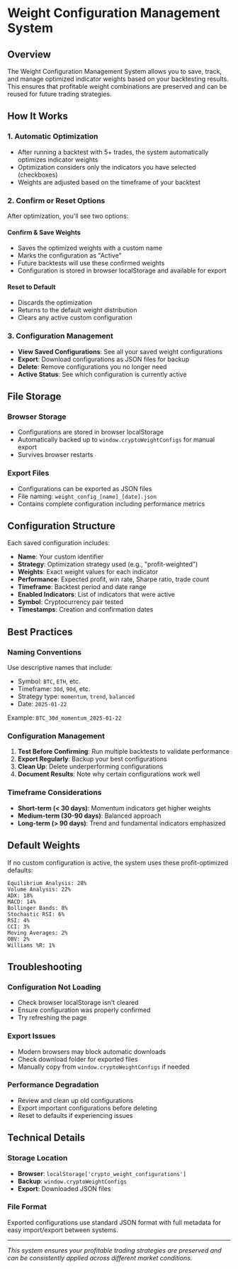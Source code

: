 # Weight Configuration Management System

## Overview
The Weight Configuration Management System allows you to save, track, and manage optimized indicator weights based on your backtesting results. This ensures that profitable weight combinations are preserved and can be reused for future trading strategies.

## How It Works

### 1. Automatic Optimization
- After running a backtest with 5+ trades, the system automatically optimizes indicator weights
- Optimization considers only the indicators you have selected (checkboxes)
- Weights are adjusted based on the timeframe of your backtest

### 2. Confirm or Reset Options
After optimization, you'll see two options:

#### **Confirm & Save Weights**
- Saves the optimized weights with a custom name
- Marks the configuration as "Active"
- Future backtests will use these confirmed weights
- Configuration is stored in browser localStorage and available for export

#### **Reset to Default**
- Discards the optimization
- Returns to the default weight distribution
- Clears any active custom configuration

### 3. Configuration Management
- **View Saved Configurations**: See all your saved weight configurations
- **Export**: Download configurations as JSON files for backup
- **Delete**: Remove configurations you no longer need
- **Active Status**: See which configuration is currently active

## File Storage

### Browser Storage
- Configurations are stored in browser localStorage
- Automatically backed up to `window.cryptoWeightConfigs` for manual export
- Survives browser restarts

### Export Files
- Configurations can be exported as JSON files
- File naming: `weight_config_[name]_[date].json`
- Contains complete configuration including performance metrics

## Configuration Structure

Each saved configuration includes:
- **Name**: Your custom identifier
- **Strategy**: Optimization strategy used (e.g., "profit-weighted")
- **Weights**: Exact weight values for each indicator
- **Performance**: Expected profit, win rate, Sharpe ratio, trade count
- **Timeframe**: Backtest period and date range
- **Enabled Indicators**: List of indicators that were active
- **Symbol**: Cryptocurrency pair tested
- **Timestamps**: Creation and confirmation dates

## Best Practices

### Naming Conventions
Use descriptive names that include:
- Symbol: `BTC`, `ETH`, etc.
- Timeframe: `30d`, `90d`, etc.
- Strategy type: `momentum`, `trend`, `balanced`
- Date: `2025-01-22`

Example: `BTC_30d_momentum_2025-01-22`

### Configuration Management
1. **Test Before Confirming**: Run multiple backtests to validate performance
2. **Export Regularly**: Backup your best configurations
3. **Clean Up**: Delete underperforming configurations
4. **Document Results**: Note why certain configurations work well

### Timeframe Considerations
- **Short-term (< 30 days)**: Momentum indicators get higher weights
- **Medium-term (30-90 days)**: Balanced approach
- **Long-term (> 90 days)**: Trend and fundamental indicators emphasized

## Default Weights
If no custom configuration is active, the system uses these profit-optimized defaults:

```
Equilibrium Analysis: 28%
Volume Analysis: 22%
ADX: 18%
MACD: 14%
Bollinger Bands: 8%
Stochastic RSI: 6%
RSI: 4%
CCI: 3%
Moving Averages: 2%
OBV: 2%
Williams %R: 1%
```

## Troubleshooting

### Configuration Not Loading
- Check browser localStorage isn't cleared
- Ensure configuration was properly confirmed
- Try refreshing the page

### Export Issues
- Modern browsers may block automatic downloads
- Check download folder for exported files
- Manually copy from `window.cryptoWeightConfigs` if needed

### Performance Degradation
- Review and clean up old configurations
- Export important configurations before deleting
- Reset to defaults if experiencing issues

## Technical Details

### Storage Location
- **Browser**: `localStorage['crypto_weight_configurations']`
- **Backup**: `window.cryptoWeightConfigs`
- **Export**: Downloaded JSON files

### File Format
Exported configurations use standard JSON format with full metadata for easy import/export between systems.

---

*This system ensures your profitable trading strategies are preserved and can be consistently applied across different market conditions.*

